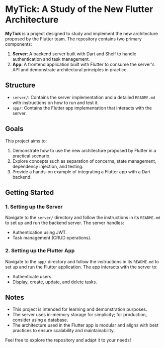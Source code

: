 # MyTick: A Study of the New Flutter Architecture

**MyTick** is a project designed to study and implement the new architecture proposed by the Flutter team. The repository contains two primary components:

1. **Server**: A backend server built with Dart and Shelf to handle authentication and task management.
2. **App**: A frontend application built with Flutter to consume the server's API and demonstrate architectural principles in practice.

## Structure

- `server/`: Contains the server implementation and a detailed `README.md` with instructions on how to run and test it.
- `app/`: Contains the Flutter app implementation that interacts with the server.

## Goals

This project aims to:

1. Demonstrate how to use the new architecture proposed by Flutter in a practical scenario.
2. Explore concepts such as separation of concerns, state management, dependency injection, and testing.
3. Provide a hands-on example of integrating a Flutter app with a Dart backend.

## Getting Started

### 1. Setting up the Server

Navigate to the `server/` directory and follow the instructions in its `README.md` to set up and run the backend server. The server handles:

- Authentication using JWT.
- Task management (CRUD operations).

### 2. Setting up the Flutter App

Navigate to the `app/` directory and follow the instructions in its `README.md` to set up and run the Flutter application. The app interacts with the server to:

- Authenticate users.
- Display, create, update, and delete tasks.

## Notes

- This project is intended for learning and demonstration purposes.
- The server uses in-memory storage for simplicity; for production, consider using a database.
- The architecture used in the Flutter app is modular and aligns with best practices to ensure scalability and maintainability.

Feel free to explore the repository and adapt it to your needs!

